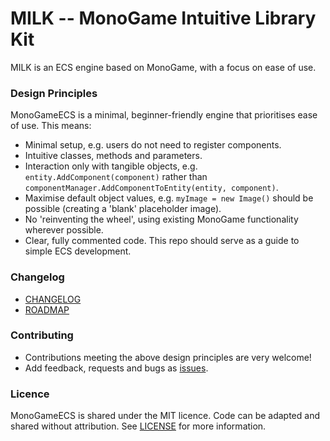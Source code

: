 # MILK -- MonoGame Intuitive Library Kit

MILK is an ECS engine based on MonoGame, with a focus on ease of use.

### Design Principles

MonoGameECS is a minimal, beginner-friendly engine that prioritises ease of use. This means:

* Minimal setup, e.g. users do not need to register components.
* Intuitive classes, methods and parameters.
* Interaction only with tangible objects, e.g. `entity.AddComponent(component)` rather than `componentManager.AddComponentToEntity(entity, component)`.
* Maximise default object values, e.g. `myImage = new Image()` should be possible (creating a 'blank' placeholder image).
* No 'reinventing the wheel', using existing MonoGame functionality wherever possible.
* Clear, fully commented code. This repo should serve as a guide to simple ECS development.

### Changelog
- [CHANGELOG](CHANGELOG.md)
- [ROADMAP](ROADMAP.md)

### Contributing
- Contributions meeting the above design principles are very welcome!
- Add feedback, requests and bugs as [issues](https://github.com/rik-cross/monogame-milk/issues).

### Licence
MonoGameECS is shared under the MIT licence. Code can be adapted and shared without attribution. See [LICENSE](LICENSE) for more information.
